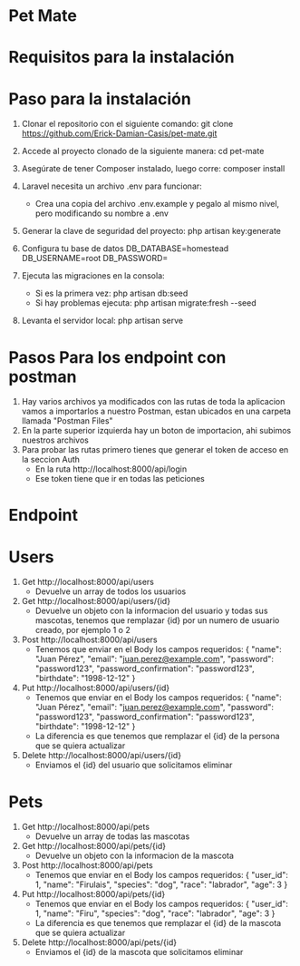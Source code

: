 # Pet Mate

# Requisitos para la instalación

# Paso para la instalación
1. Clonar el repositorio con el siguiente comando:
   git clone https://github.com/Erick-Damian-Casis/pet-mate.git

2. Accede al proyecto clonado de la siguiente manera:
   cd pet-mate

3. Asegúrate de tener Composer instalado, luego corre:
   composer install

4. Laravel necesita un archivo .env para funcionar:
    - Crea una copia del archivo .env.example y pegalo al mismo nivel, pero modificando su nombre a .env

5. Generar la clave de seguridad del proyecto:
   php artisan key:generate

6. Configura tu base de datos
   DB_DATABASE=homestead
   DB_USERNAME=root
   DB_PASSWORD=

7. Ejecuta las migraciones en la consola:
   - Si es la primera vez: php artisan db:seed
   - Si hay problemas ejecuta: php artisan migrate:fresh --seed

8. Levanta el servidor local:
   php artisan serve

# Pasos Para los endpoint con postman
1. Hay varios archivos ya modificados con las rutas de toda la aplicacion
    vamos a importarlos a nuestro Postman, estan ubicados en una carpeta llamada "Postman Files"
2. En la parte superior izquierda hay un boton de importacion, ahi subimos nuestros archivos
3. Para probar las rutas primero tienes que generar el token de acceso en la seccion Auth
    - En la ruta http://localhost:8000/api/login
    - Ese token tiene que ir en todas las peticiones 
# Endpoint

# Users
1. Get http://localhost:8000/api/users
    - Devuelve un array de todos los usuarios
2. Get http://localhost:8000/api/users/{id}
    - Devuelve un objeto con la informacion del usuario y todas sus mascotas, tenemos que remplazar {id} por un numero de usuario creado, por ejemplo 1 o 2
3. Post http://localhost:8000/api/users
    - Tenemos que enviar en el Body los campos requeridos:
      {
      "name": "Juan Pérez",
      "email": "juan.perez@example.com",
      "password": "password123",
      "password_confirmation": "password123",
      "birthdate": "1998-12-12"
      }
4. Put http://localhost:8000/api/users/{id}
    - Tenemos que enviar en el Body los campos requeridos:
      {
      "name": "Juan Pérez",
      "email": "juan.perez@example.com",
      "password": "password123",
      "password_confirmation": "password123",
      "birthdate": "1998-12-12"
      }
    - La diferencia es que tenemos que remplazar el {id} de la persona que se quiera actualizar
5. Delete http://localhost:8000/api/users/{id}
    - Enviamos el {id} del usuario que solicitamos eliminar

# Pets
1. Get http://localhost:8000/api/pets
    - Devuelve un array de todas las mascotas
2. Get http://localhost:8000/api/pets/{id}
    - Devuelve un objeto con la informacion de la mascota
3. Post http://localhost:8000/api/pets
    - Tenemos que enviar en el Body los campos requeridos:
      {
      "user_id": 1,
      "name": "Firulais",
      "species": "dog",
      "race": "labrador",
      "age": 3
      }
4. Put http://localhost:8000/api/pets/{id}
    - Tenemos que enviar en el Body los campos requeridos:
      {
      "user_id": 1,
      "name": "Firu",
      "species": "dog",
      "race": "labrador",
      "age": 3
      }
    - La diferencia es que tenemos que remplazar el {id} de la mascota que se quiera actualizar
5. Delete http://localhost:8000/api/pets/{id}
    - Enviamos el {id} de la mascota que solicitamos eliminar

